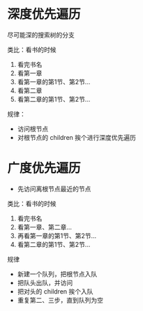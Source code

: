 # 深度优先遍历
尽可能深的搜索树的分支

类比：看书的时候

1. 看完书名
2. 看第一章
3. 看第一章的第1节、第2节...
4. 看第二章
5. 看第二章的第1节、第2节...

规律：

- 访问根节点
- 对根节点的 children 挨个进行深度优先遍历

# 广度优先遍历
- 先访问离根节点最近的节点

类比：看书的时候
1. 看完书名
2. 看第一章、第二章...
3. 再看第一章的第1节、第2节...
4. 看第二章的第1节、第2节...

规律

- 新建一个队列，把根节点入队
- 把队头出队，并访问
- 把对头的 children 挨个入队
- 重复第二、三步，直到队列为空
